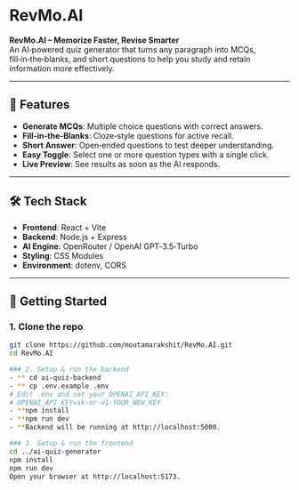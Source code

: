 # RevMo.AI

**RevMo.AI – Memorize Faster, Revise Smarter**  
An AI‑powered quiz generator that turns any paragraph into MCQs, fill‑in‑the‑blanks, and short questions to help you study and retain information more effectively.

---

## 🚀 Features

- **Generate MCQs**: Multiple choice questions with correct answers.  
- **Fill‑in‑the‑Blanks**: Cloze‑style questions for active recall.  
- **Short Answer**: Open‑ended questions to test deeper understanding.  
- **Easy Toggle**: Select one or more question types with a single click.  
- **Live Preview**: See results as soon as the AI responds.  

---

## 🛠️ Tech Stack

- **Frontend**: React + Vite  
- **Backend**: Node.js + Express  
- **AI Engine**: OpenRouter / OpenAI GPT‑3.5‑Turbo  
- **Styling**: CSS Modules  
- **Environment**: dotenv, CORS

---

## 🔧 Getting Started

### 1. Clone the repo
```bash
git clone https://github.com/moutamarakshit/RevMo.AI.git
cd RevMo.AI

### 2. Setup & run the backend
- ** cd ai-quiz-backend
- ** cp .env.example .env
# Edit .env and set your OPENAI_API_KEY:
# OPENAI_API_KEY=sk-or-v1-YOUR_NEW_KEY
- **npm install
- **npm run dev
- **Backend will be running at http://localhost:5000.

### 3. Setup & run the frontend
cd ../ai-quiz-generator
npm install
npm run dev
Open your browser at http://localhost:5173.

